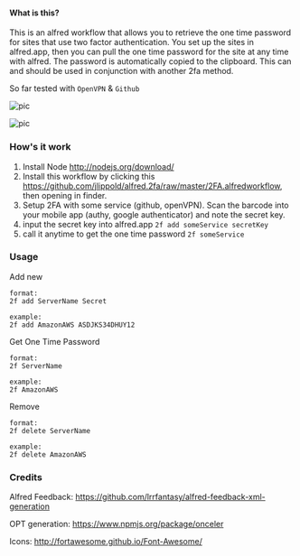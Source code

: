 #### What is this?

This is an alfred workflow that allows you to retrieve the one time password for sites that use two factor authentication. You set up the sites in alfred.app, then you can pull the one time password for the site at any time with alfred. The password is automatically copied to the clipboard. This can and should be used in conjunction with another 2fa method.

So far tested with `OpenVPN` & `Github`

![pic](http://i.imgur.com/R9BFGgh.png)

![pic](http://i.imgur.com/wlkx0OR.png)

### How's it work

1. Install Node http://nodejs.org/download/
2. Install this workflow by clicking this https://github.com/jlippold/alfred.2fa/raw/master/2FA.alfredworkflow, then opening in finder.
3. Setup 2FA with some service (github, openVPN). Scan the barcode into your mobile app (authy, google authenticator) and note the secret key.
4. input the secret key into alfred.app `2f add someService secretKey`
5. call it anytime to get the one time password `2f someService`

### Usage

Add new

```
format:
2f add ServerName Secret

example:
2f add AmazonAWS ASDJKS34DHUY12
```

Get One Time Password

```
format:
2f ServerName

example:
2f AmazonAWS
```

Remove

```
format:
2f delete ServerName

example:
2f delete AmazonAWS
```


### Credits 

Alfred Feedback: https://github.com/lrrfantasy/alfred-feedback-xml-generation

OPT generation: https://www.npmjs.org/package/onceler

Icons: http://fortawesome.github.io/Font-Awesome/
